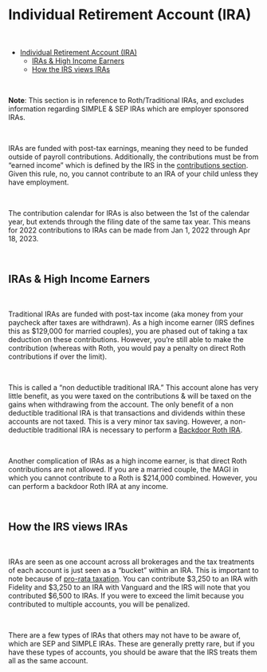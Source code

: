 # Individual Retirement Account (IRA)

&nbsp;

- [Individual Retirement Account (IRA)](#individual-retirement-account-ira)
  - [IRAs \& High Income Earners](#iras--high-income-earners)
  - [How the IRS views IRAs](#how-the-irs-views-iras)

&nbsp;

**Note**: This section is in reference to Roth/Traditional IRAs, and excludes information regarding SIMPLE & SEP IRAs which are employer sponsored IRAs.

&nbsp;

IRAs are funded with post-tax earnings, meaning they need to be funded outside of payroll contributions. Additionally, the contributions must be from “earned income” which is defined by the IRS in the [contributions section](https://www.irs.gov/taxtopics/tc451). Given this rule, no, you cannot contribute to an IRA of your child unless they have employment.

&nbsp;

The contribution calendar for IRAs is also between the 1st of the calendar year, but extends through the filing date of the same tax year. This means for 2022 contributions to IRAs can be made from Jan 1, 2022 through Apr 18, 2023.

&nbsp;

## IRAs & High Income Earners

&nbsp;

Traditional IRAs are funded with post-tax income (aka money from your paycheck after taxes are withdrawn). As a high income earner (IRS defines this as $129,000 for married couples), you are phased out of taking a tax deduction on these contributions. However, you’re still able to make the contribution (whereas with Roth, you would pay a penalty on direct Roth contributions if over the limit).

&nbsp;

This is called a “non deductible traditional IRA.” This account alone has very little benefit, as you were taxed on the contributions & will be taxed on the gains when withdrawing from the account. The only benefit of a non deductible traditional IRA is that transactions and dividends within these accounts are not taxed. This is a very minor tax saving. However, a non-deductible traditional IRA is necessary to perform a [Backdoor Roth IRA](/tax-advantaged-accounts/ira/backdoor-roth-ira).

&nbsp;

Another complication of IRAs as a high income earner, is that direct Roth contributions are not allowed. If you are a married couple, the MAGI in which you cannot contribute to a Roth is $214,000 combined. However, you can perform a backdoor Roth IRA at any income.

&nbsp;

## How the IRS views IRAs

&nbsp;

IRAs are seen as one account across all brokerages and the tax treatments of each account is just seen as a “bucket” within an IRA. This is important to note because of [pro-rata taxation](/tax-advantaged-accounts/ira/backdoor-roth-ira#pro-rata-taxation). You can contribute $3,250 to an IRA with Fidelity and $3,250 to an IRA with Vanguard and the IRS will note that you contributed $6,500 to IRAs. If you were to exceed the limit because you contributed to multiple accounts, you will be penalized.

&nbsp;

There are a few types of IRAs that others may not have to be aware of, which are SEP and SIMPLE IRAs. These are generally pretty rare, but if you have these types of accounts, you should be aware that the IRS treats them all as the same account.

